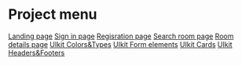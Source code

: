 # Project menu
<a href='https://xenialugovaya.github.io/Hotel-booking-service-template/dist/landing-page.html'>Landing page</a>
<a href='https://xenialugovaya.github.io/Hotel-booking-service-template/dist/sign-in.html'>Sign in page</a>
<a href='https://xenialugovaya.github.io/Hotel-booking-service-template/dist/registration.html'>Regisration page</a>
<a href='https://xenialugovaya.github.io/Hotel-booking-service-template/dist/search-room.html'>Search room page</a>
<a href='https://xenialugovaya.github.io/Hotel-booking-service-template/dist/room-details.html'>Room details page</a>
<a href='https://xenialugovaya.github.io/Hotel-booking-service-template/dist/uikit-colors-type.html'>UIkit Colors&Types</a>
<a href='https://xenialugovaya.github.io/Hotel-booking-service-template/dist/uikit-form-elements.html'>UIkit Form elements</a>
<a href='https://xenialugovaya.github.io/Hotel-booking-service-template/dist/uikit-cards.html'>UIkit Cards</a>
<a href='https://xenialugovaya.github.io/Hotel-booking-service-template/dist/uikit-headers-footers.html'>UIkit Headers&Footers</a>


